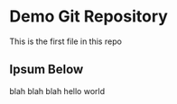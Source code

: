 # Demo Git Repository

This is the first file in this repo

## Ipsum Below

blah blah blah
hello world
